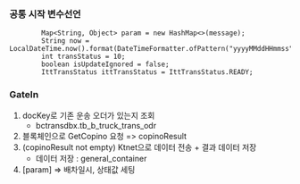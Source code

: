 
### 공통 시작 변수선언

```
        Map<String, Object> param = new HashMap<>(message);
        String now = LocalDateTime.now().format(DateTimeFormatter.ofPattern("yyyyMMddHHmmss"));
        int transStatus = 10;
        boolean isUpdateIgnored = false;
        IttTransStatus ittTransStatus = IttTransStatus.READY;
```

### GateIn
1. docKey로 기존 운송 오더가 있는지 조회
	- bctransdbx.tb_b_truck_trans_odr
2. 블록체인으로 GetCopino 요청 => copinoResult
3. (copinoResult not empty) Ktnet으로 데이터 전송 + 결과 데이터 저장
	- 데이터 저장 : general_container
4. \[param\] => 배차일시, 상태값 세팅